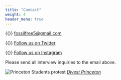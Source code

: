 ```yaml
---
title: "Contact"
weight: 4
header_menu: true
---
```


{{<icon class="fa fa-envelope">}}&nbsp;[fossilfree5@gmail.com](mailto:fossilfree5@gmail.com)

{{<icon class="fa fa-twitter">}}&nbsp;[Follow us on Twitter](https://twitter.com/FossilFree5)

{{<icon class="fa fa-instagram">}}&nbsp;[Follow us on Instagram](https://www.instagram.com/fossilfree5/)

Please send all interview inquiries to the email above.

![Princeton Students protest](images/princeton2.jpeg)
[*Divest Princeton*](https://www.divestprinceton.com/)
